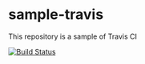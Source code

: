 # sample-travis
This repository is a sample of Travis CI

[![Build Status](https://travis-ci.org/mignonstyle/sample-travis.svg?branch=master)](https://travis-ci.org/mignonstyle/sample-travis)

